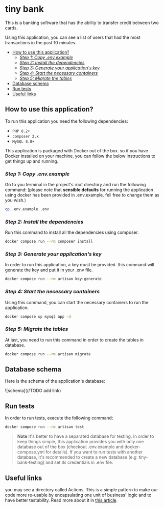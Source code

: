 # tiny bank
This is a banking software that has the ability to transfer credit between two cards.

Using this application, you can see a list of users that had the most transactions in the past 10 minutes.

<!-- TOC -->
* [How to use this application?](#how-to-use-this-application)
    * [*Step 1: Copy .env.example*](#step-1-copy-envexample)
    * [*Step 2: Install the dependencies*](#step-2-install-the-dependencies)
    * [*Step 3: Generate your application's key*](#step-3-generate-your-applications-key)
    * [*Step 4: Start the necessary containers*](#step-4-start-the-necessary-containers)
    * [*Step 5: Migrate the tables*](#step-5-migrate-the-tables)
* [Database schema](#database-schema)
* [Run tests](#run-tests)
* [Useful links](#useful-links)
<!-- TOC -->

## How to use this application?
To run this application you need the following dependencies:

- `PHP 8.2+`
- `composer 2.x`
- `MySQL 8.0+`

This application is packaged with Docker out of the box. so if you have Docker installed on your machine, you can follow the below instructions to get things up and running.
### *Step 1: Copy .env.example*

Go to you terminal in the project's root directory and run the following command: (please note that **sensible defaults** for running the application using docker has been provided in .env.example. fell free to change them as you wish.)

``` bash
cp .env.example .env
```

### *Step 2: Install the dependencies*

Run this command to install all the dependencies using composer.

``` bash
docker compose run --rm composer install
```

### *Step 3: Generate your application's key*

In order to run this application, a key must be provided. this command will generate the key and put it in your .env file.

``` bash
docker compose run --rm artisan key:generate
```

### *Step 4: Start the necessary containers*

Using this command, you can start the necessary containers to run the application.

``` bash
docker compose up mysql app -d
```

### *Step 5: Migrate the tables*

At last, you need to run this command in order to create the tables in database.

``` bash
docker compose run --rm artisan migrate
```

## Database schema
Here is the schema of the application's database:

![schema](//TODO add link)

## Run tests

In order to run tests, execute the following command:

``` bash
docker compose run --rm artisan test
```

> **Note**
> It's better to have a separated database for testing.
> In order to keep things simple, this application provides you with only one database out of the box (checkout .env.example and docker-compose.yml for details).
> If you want to run tests with another database, it's recommended to create a new database (e.g: tiny-bank-testing) and set its credentials in .env file.

## Useful links

you may see a directory called Actions. This is a simple pattern to make our code more re-usable by encapsulating one unit of business' logic and to have better testability. Read more about it in [this article](https://freek.dev/1371-refactoring-to-actions).
